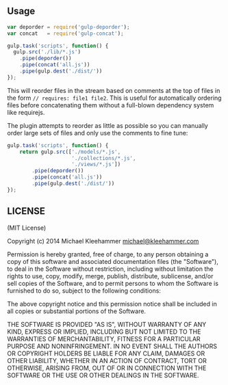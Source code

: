 
## Usage

```javascript
var deporder = require('gulp-deporder');
var concat   = require('gulp-concat');

gulp.task('scripts', function() {
  gulp.src('./lib/*.js')
    .pipe(deporder())
    .pipe(concat('all.js'))
    .pipe(gulp.dest('./dist/'))
});
```

This will reorder files in the stream based on comments at the top of files in the form
``// requires: file1 file2``. This is useful for automatically ordering files before concatenating
them without a full-blown dependency system like requirejs.

The plugin attempts to reorder as little as possible so you can manually order large sets of
files and only use the comments to fine tune:

```javascript
gulp.task('scripts', function() {
    return gulp.src(['./models/*.js',
                     './collections/*.js',
                     './views/*.js'])
        .pipe(deporder())
        .pipe(concat('all.js'))
        .pipe(gulp.dest('./dist/'))
});
```

## LICENSE

(MIT License)

Copyright (c) 2014 Michael Kleehammer <michael@kleehammer.com>

Permission is hereby granted, free of charge, to any person obtaining
a copy of this software and associated documentation files (the
"Software"), to deal in the Software without restriction, including
without limitation the rights to use, copy, modify, merge, publish,
distribute, sublicense, and/or sell copies of the Software, and to
permit persons to whom the Software is furnished to do so, subject to
the following conditions:

The above copyright notice and this permission notice shall be
included in all copies or substantial portions of the Software.

THE SOFTWARE IS PROVIDED "AS IS", WITHOUT WARRANTY OF ANY KIND,
EXPRESS OR IMPLIED, INCLUDING BUT NOT LIMITED TO THE WARRANTIES OF
MERCHANTABILITY, FITNESS FOR A PARTICULAR PURPOSE AND
NONINFRINGEMENT. IN NO EVENT SHALL THE AUTHORS OR COPYRIGHT HOLDERS BE
LIABLE FOR ANY CLAIM, DAMAGES OR OTHER LIABILITY, WHETHER IN AN ACTION
OF CONTRACT, TORT OR OTHERWISE, ARISING FROM, OUT OF OR IN CONNECTION
WITH THE SOFTWARE OR THE USE OR OTHER DEALINGS IN THE SOFTWARE.
